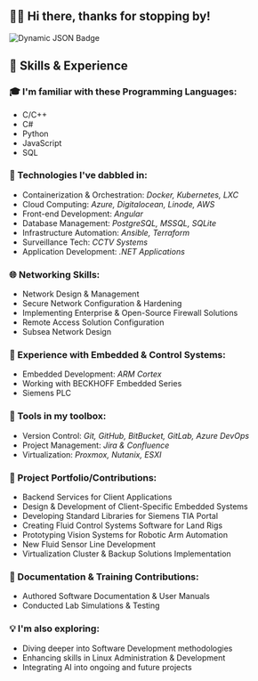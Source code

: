 ## 🙋‍♂️ Hi there, thanks for stopping by!
![Dynamic JSON Badge](https://img.shields.io/badge/dynamic/json?url=https%3A%2F%2Fapi.chucknorris.io%2Fjokes%2Frandom%3Fcategory%3Ddev&query=%24.value&label=Did%20you%20know%20that)

## 🚀 Skills & Experience

### 🎓 I'm familiar with these Programming Languages:
- C/C++
- C#
- Python
- JavaScript
- SQL

### 🧪 Technologies I've dabbled in:
- Containerization & Orchestration: *Docker, Kubernetes, LXC*
- Cloud Computing: *Azure, Digitalocean, Linode, AWS*
- Front-end Development: *Angular*
- Database Management: *PostgreSQL, MSSQL, SQLite*
- Infrastructure Automation: *Ansible, Terraform*
- Surveillance Tech: *CCTV Systems*
- Application Development: *.NET Applications*

### 🌐 Networking Skills:
- Network Design & Management
- Secure Network Configuration & Hardening
- Implementing Enterprise & Open-Source Firewall Solutions
- Remote Access Solution Configuration
- Subsea Network Design

### 🤖 Experience with Embedded & Control Systems:
- Embedded Development: *ARM Cortex*
- Working with BECKHOFF Embedded Series
- Siemens PLC

### 🧰 Tools in my toolbox:
- Version Control: *Git, GitHub, BitBucket, GitLab, Azure DevOps*
- Project Management: *Jira & Confluence*
- Virtualization: *Proxmox, Nutanix, ESXI*

### 💼 Project Portfolio/Contributions:
- Backend Services for Client Applications
- Design & Development of Client-Specific Embedded Systems
- Developing Standard Libraries for Siemens TIA Portal
- Creating Fluid Control Systems Software for Land Rigs
- Prototyping Vision Systems for Robotic Arm Automation
- New Fluid Sensor Line Development
- Virtualization Cluster & Backup Solutions Implementation

### 📝 Documentation & Training Contributions:
- Authored Software Documentation & User Manuals
- Conducted Lab Simulations & Testing

### 💡 I'm also exploring:
- Diving deeper into Software Development methodologies
- Enhancing skills in Linux Administration & Development
- Integrating AI into ongoing and future projects
